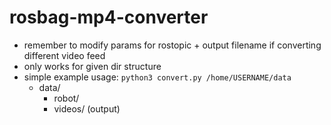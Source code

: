 # rosbag-mp4-converter

* remember to modify params for rostopic + output filename if converting different video feed
* only works for given dir structure
* simple example usage: `python3 convert.py /home/USERNAME/data`
    * data/
        * robot/
        * videos/ (output)